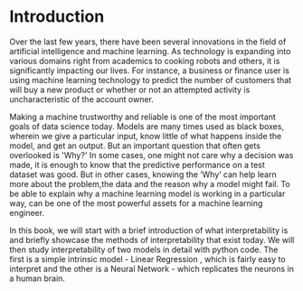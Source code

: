 # Introduction

Over the last few years, there have been several innovations in the field of artificial intelligence and machine learning. As technology is expanding into various domains right from academics to cooking robots and others, it is significantly impacting our lives. For instance, a business or finance user is using machine learning technology to predict the number of customers that will buy a new product or whether or not an attempted activity is uncharacteristic of the account owner.



Making a machine trustworthy and reliable is one of the most important goals of data science today. Models are many times used as black boxes, wherein we give a particular input, know little of what happens inside the model, and get an output. But an important question that often gets overlooked is 'Why?' In some cases, one might not care why a decision was made, it is enough to know that the predictive performance on a test dataset was good. But in other cases, knowing the ‘Why’ can help learn more about the problem,the data and the reason why a model might fail. To be able to explain why a machine learning model is working in a particular way, can be one of the most powerful assets for a machine learning engineer.



In this book, we will start with a brief introduction of what interpretability is and  briefly showcase the methods of interpretability that exist today. We will then study interpretability of two models in detail with python code. The first is a simple intrinsic model - Linear Regression , which is fairly easy to interpret and the other is a Neural Network - which replicates the neurons in a human brain. 




